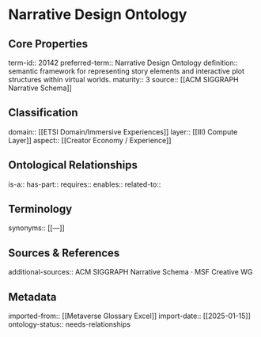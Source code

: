 # Narrative Design Ontology

## Core Properties
term-id:: 20142
preferred-term:: Narrative Design Ontology
definition:: semantic framework for representing story elements and interactive plot structures within virtual worlds.
maturity:: 3
source:: [[ACM SIGGRAPH Narrative Schema]]

## Classification
domain:: [[ETSI Domain/Immersive Experiences]]
layer:: [[III) Compute Layer]]
aspect:: [[Creator Economy / Experience]]

## Ontological Relationships
is-a:: 
has-part:: 
requires:: 
enables:: 
related-to:: 

## Terminology
synonyms:: [[—]]

## Sources & References
additional-sources:: ACM SIGGRAPH Narrative Schema · MSF Creative WG

## Metadata
imported-from:: [[Metaverse Glossary Excel]]
import-date:: [[2025-01-15]]
ontology-status:: needs-relationships